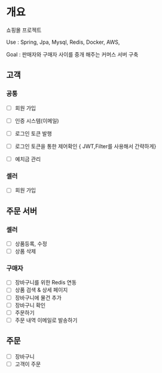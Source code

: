 # 개요
쇼핑몰 프로젝트

Use : Spring, Jpa, Mysql, Redis, Docker, AWS,

Goal : 판매자와 구매자 사이를 중개 해주는 커머스 서버 구축

## 고객
### 공통
  - [ ]  회원 가입
  - [ ]  인증 시스템(이메일)
  - [ ]  로그인 토큰 발행
  - [ ]  로그인 토큰을 통한 제어확인 { JWT,Filter를 사용해서 간략하게}
  - [ ]  예치금 관리


### 셀러
  - [ ]  회원 가입
  
## 주문 서버

### 셀러
  - [ ] 상품등록, 수정
  - [ ] 상품 삭제    

### 구매자
  - [ ] 장바구니를 위한 Redis 연동
  - [ ] 상품 검색 & 상세 페이지
  - [ ] 장바구니에  물건 추가
  - [ ] 장바구니 확인
  - [ ] 주문하기
  - [ ] 주문 내역 이메일로 발송하기

## 주문
  - [ ]   장바구니
  - [ ]   고객이 주문

